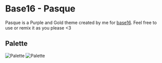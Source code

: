 # Base16 - Pasque
Pasque is a Purple and Gold theme created by me for [base16](https://github.com/chriskempson/base16).
Feel free to use or remix it as you please <3

## Palette
![Palette](https://raw.githubusercontent.com/Misterio77/base16-pasque-scheme/master/palette-1.png)
![Palette](https://raw.githubusercontent.com/Misterio77/base16-pasque-scheme/master/palette.png)

